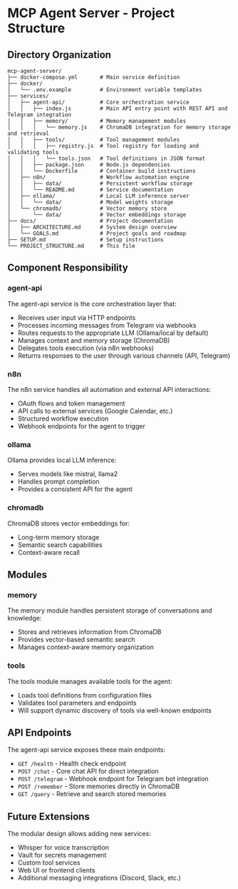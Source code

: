 # MCP Agent Server - Project Structure

## Directory Organization

```
mcp-agent-server/
├── docker-compose.yml       # Main service definition
├── docker/
│   └── .env.example         # Environment variable templates
├── services/
│   ├── agent-api/           # Core orchestration service
│   │   ├── index.js         # Main API entry point with REST API and Telegram integration
│   │   ├── memory/          # Memory management modules
│   │   │   └── memory.js    # ChromaDB integration for memory storage and retrieval
│   │   ├── tools/           # Tool management modules
│   │   │   ├── registry.js  # Tool registry for loading and validating tools
│   │   │   └── tools.json   # Tool definitions in JSON format
│   │   ├── package.json     # Node.js dependencies
│   │   └── Dockerfile       # Container build instructions
│   ├── n8n/                 # Workflow automation engine
│   │   ├── data/            # Persistent workflow storage
│   │   └── README.md        # Service documentation
│   ├── ollama/              # Local LLM inference server
│   │   └── data/            # Model weights storage
│   └── chromadb/            # Vector memory store
│       └── data/            # Vector embeddings storage
├── docs/                    # Project documentation
│   ├── ARCHITECTURE.md      # System design overview
│   └── GOALS.md             # Project goals and roadmap
├── SETUP.md                 # Setup instructions
└── PROJECT_STRUCTURE.md     # This file
```

## Component Responsibility

### agent-api

The agent-api service is the core orchestration layer that:
- Receives user input via HTTP endpoints
- Processes incoming messages from Telegram via webhooks
- Routes requests to the appropriate LLM (Ollama/local by default)
- Manages context and memory storage (ChromaDB)
- Delegates tools execution (via n8n webhooks)
- Returns responses to the user through various channels (API, Telegram)

### n8n

The n8n service handles all automation and external API interactions:
- OAuth flows and token management
- API calls to external services (Google Calendar, etc.)
- Structured workflow execution
- Webhook endpoints for the agent to trigger

### ollama

Ollama provides local LLM inference:
- Serves models like mistral, llama2
- Handles prompt completion
- Provides a consistent API for the agent

### chromadb

ChromaDB stores vector embeddings for:
- Long-term memory storage
- Semantic search capabilities
- Context-aware recall

## Modules

### memory

The memory module handles persistent storage of conversations and knowledge:
- Stores and retrieves information from ChromaDB
- Provides vector-based semantic search
- Manages context-aware memory organization

### tools

The tools module manages available tools for the agent:
- Loads tool definitions from configuration files
- Validates tool parameters and endpoints
- Will support dynamic discovery of tools via well-known endpoints

## API Endpoints

The agent-api service exposes these main endpoints:

- `GET /health` - Health check endpoint
- `POST /chat` - Core chat API for direct integration
- `POST /telegram` - Webhook endpoint for Telegram bot integration
- `POST /remember` - Store memories directly in ChromaDB
- `GET /query` - Retrieve and search stored memories

## Future Extensions

The modular design allows adding new services:
- Whisper for voice transcription
- Vault for secrets management
- Custom tool services
- Web UI or frontend clients
- Additional messaging integrations (Discord, Slack, etc.) 